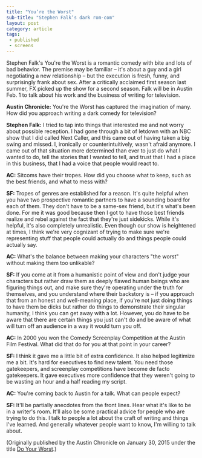 ```yaml
---
title: "You’re the Worst"
sub-title: "Stephen Falk’s dark rom-com"
layout: post
category: article
tags:
 - published
 - screens
---
```

Stephen Falk's You're the Worst is a romantic comedy with bite and lots of bad behavior. The premise may be familiar – it's about a guy and a girl negotiating a new relationship – but the execution is fresh, funny, and surprisingly frank about sex. After a critically acclaimed first season last summer, FX picked up the show for a second season. Falk will be in Austin Feb. 1 to talk about his work and the business of writing for television.

**Austin Chronicle:** You're the Worst has captured the imagination of many. How did you approach writing a dark comedy for television?

**Stephen Falk:** I tried to tap into things that interested me and not worry about possible reception. I had gone through a bit of letdown with an NBC show that I did called Next Caller, and this came out of having taken a big swing and missed. I, ironically or counterintuitively, wasn't afraid anymore. I came out of that situation more determined than ever to just do what I wanted to do, tell the stories that I wanted to tell, and trust that I had a place in this business, that I had a voice that people would react to.

**AC:** Sitcoms have their tropes. How did you choose what to keep, such as the best friends, and what to mess with?

**SF:** Tropes of genres are established for a reason. It's quite helpful when you have two prospective romantic partners to have a sounding board for each of them. They don't have to be a same-sex friend, but it's what's been done. For me it was good because then I got to have those best friends realize and rebel against the fact that they're just sidekicks. While it's helpful, it's also completely unrealistic. Even though our show is heightened at times, I think we're very cognizant of trying to make sure we're representing stuff that people could actually do and things people could actually say.

**AC:** What's the balance between making your characters "the worst" without making them too unlikable?

**SF:** If you come at it from a humanistic point of view and don't judge your characters but rather draw them as deeply flawed human beings who are figuring things out, and make sure they're operating under the truth for themselves, and you understand where their backstory is – if you approach that from an honest and well-meaning place, if you're not just doing things to have them be dicks but rather do things to demonstrate their singular humanity, I think you can get away with a lot. However, you do have to be aware that there are certain things you just can't do and be aware of what will turn off an audience in a way it would turn you off.

**AC:** In 2000 you won the Comedy Screenplay Competition at the Austin Film Festival. What did that do for you at that point in your career?

**SF:** I think it gave me a little bit of extra confidence. It also helped legitimize me a bit. It's hard for executives to find new talent. You need those gatekeepers, and screenplay competitions have become de facto gatekeepers. It gave executives more confidence that they weren't going to be wasting an hour and a half reading my script.

**AC:** You're coming back to Austin for a talk. What can people expect?

**SF:** It'll be partially anecdotes from the front lines. Hear what it's like to be in a writer's room. It'll also be some practical advice for people who are trying to do this. I talk to people a lot about the craft of writing and things I've learned. And generally whatever people want to know, I'm willing to talk about.

<!-- <a href="" target="blank">
  <img src="" alt="">
</a> -->

(Originally published by the Austin Chronicle on January 30, 2015 under the title [Do Your Worst](http://www.austinchronicle.com/screens/2015-01-30/do-your-worst/).)